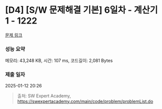 # [D4] [S/W 문제해결 기본] 6일차 - 계산기1 - 1222 

[문제 링크](https://swexpertacademy.com/main/code/problem/problemDetail.do?contestProbId=AV14mbSaAEwCFAYD) 

### 성능 요약

메모리: 43,248 KB, 시간: 107 ms, 코드길이: 2,081 Bytes

### 제출 일자

2025-01-12 20:26



> 출처: SW Expert Academy, https://swexpertacademy.com/main/code/problem/problemList.do